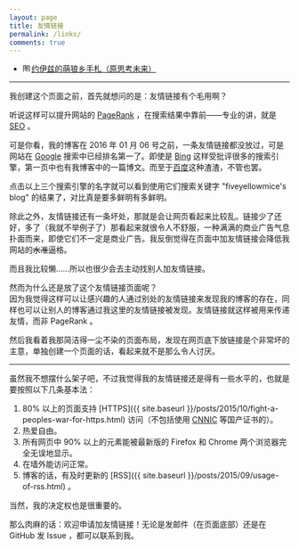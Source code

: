 ```yaml
---
layout: page
title: 友情链接
permalink: /links/
comments: true
---
```


-	[<img src="https://blog.yoitsu.moe/favicon.ico" alt="图标" width="16" height="16">约伊兹的萌狼乡手札（原思考未来）](https://blog.yoitsu.moe)

----------------

我创建这个页面之前，首先就想问的是：友情链接有个毛用啊？

听说这样可以提升网站的 [PageRank](https://zh.wikipedia.org/wiki/PageRank) ，在搜索结果中靠前——专业的讲，就是 [SEO](https://zh.wikipedia.org/wiki/%E6%90%9C%E5%B0%8B%E5%BC%95%E6%93%8E%E6%9C%80%E4%BD%B3%E5%8C%96) 。

可是你看，我的博客在 2016 年 01 月 06 号之前，一条友情链接都没放过，可是网站在 [Google](https://www.google.com/?gfe_rd=cr&ei=PdoiVunOBaju8wejm4GYAg&gws_rd=ssl,cr&fg=1#q=fiveyellowmice%27s+blog) 搜索中已经排名第一了。即使是 [Bing](https://www.bing.com/search?q=fiveyellowmice%27s+blog&go=Submit&qs=n&form=QBLH&pq=fiveyellowmice%27s+blog&sc=0-7&sp=-1&sk=&cvid=68947c987fb04062b31ce0b930e29295) 这样受批评很多的搜索引擎，第一页中也有我博客中的一篇博文。而至于[百度](https://www.baidu.com/s?ie=utf-8&f=8&rsv_bp=1&rsv_idx=1&tn=baidu&wd=fiveyellowmice%27s%20blog&oq=fiveywllowmice%26%2339%3Bs%20blog&rsv_pq=baa5af4e0007ebee&rsv_t=e7ec5XlK6HEeKfblbfLuEnYGYZ7YEpehkbAHi2MOSjcXLQAUAtIgZCMBSBo&rsv_enter=1&inputT=814&rsv_sug3=12&rsv_sug1=1&rsv_sug2=0&rsv_sug4=1571&rsv_sug=1)这种渣渣，不管也罢。

点击以上三个搜索引擎的名字就可以看到使用它们搜索关键字 "fiveyellowmice's blog" 的结果了，对比真是要多鲜明有多鲜明。

除此之外，友情链接还有一条坏处，那就是会让网页看起来比较乱。链接少了还好，多了（我就不举例子了）那看起来就很令人不舒服，一种满满的商业广告气息扑面而来，即使它们不一定是商业广告。我反倒觉得在页面中加友情链接会降低我网站的<del>水准</del>逼格。

而且我比较懒……所以也很少会去主动找别人加友情链接。

然而为什么还是放了这个友情链接页面呢？  
因为我觉得这样可以让感兴趣的人通过别处的友情链接来发现我的博客的存在，同样也可以让别人的博客通过我这里的友情链接被发现。友情链接就这样被用来传递友情，而非 PageRank 。

然后我看着我那简洁得一尘不染的页面布局，发现在网页底下放链接是个非常坏的主意，单独创建一个页面的话，看起来就不是那么令人讨厌。

-------------------

虽然我不想摆什么架子吧，不过我觉得我的友情链接还是得有一些水平的，也就是要按照以下几条基本法：

1.	80% 以上的页面支持 [HTTPS]({{ site.baseurl }}/posts/2015/10/fight-a-peoples-war-for-https.html) 访问（不包括使用 [CNNIC](https://program-think.blogspot.com/2010/02/about-cnnic.html) 等国产证书的）。
2.	热爱自由。
3.	所有网页中 90% 以上的元素能被最新版的 Firefox 和 Chrome 两个浏览器完全无误地显示。
4.	在墙外能访问正常。
5.	博客的话，有及时更新的 [RSS]({{ site.baseurl }}/posts/2015/09/usage-of-rss.html) 。

当然，我的决定权也是很重要的。

那么肉麻的话：欢迎申请加友情链接！无论是发邮件（在页面底部）还是在 GitHub 发 Issue ，都可以联系到我。

